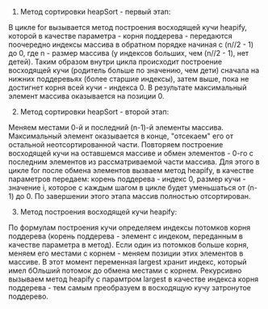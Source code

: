 1. Метод сортировки heapSort - первый этап: 

В цикле for вызывается метод построения восходящей кучи heapify, 
которой в качестве параметра  - корня поддерева - передаются поочередно 
индексы массива в обратном порядке начиная с (n//2 - 1) до 0, где n - размер массива 
(у индексов больших, чем (n//2 - 1), нет детей).
Таким образом внутри цикла происходит построение восходящей кучи (родитель больше по значению, чем дети) 
сначала на нижних поддеревьях (более старшие индексы), затем выше, пока не достигнет корня всей кучи - индекса 0. В результате максимальный элемент массива оказывается на позиции 0.

2. Метод сортировки heapSort - второй этап: 

Меняем местами 0-й и последний (n-1)-й элементы массива. Максимальный элемент оказывается в конце, "отсекаем" его от остальной неотсортированной части. Повторяем построение восходящей кучи на оставшемся массиве и обмен элементов - 0-го с последним элементов из рассматриваемой части массива. Для этого в цикле for после обмена элементов вызваем метод heapify, в качестве параметров передаем: корень поддерева - индекс 0, размер кучи - значение i, которое с каждым шагом в цикле будет уменьшаться от (n-1) до 0. По завершении этого этапа массив полностью отсортирован.

3. Метод построения восходящей кучи heapify:

По формулам построения кучи определяем индексы потомков корня поддерева (корень поддерева - элемент с индеком, переданным в качестве параметра в метод). Если один из потомков больше корня, меняем его местами с корнем - меняем позиции этих элементов в массиве. В этот момент переменная largest хранит индекс, который имел бОльший потомок до обмена местами с корнем. Рекурсивно вызываем метод heapify с парамтром largest в качестве индекса корня поддерева - тем самым преобразуем в восходящую кучу затронутое поддерево.  




